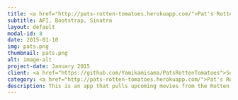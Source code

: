 ```yaml
---
title: <a href="http://pats-rotten-tomatoes.herokuapp.com/">Pat's Rotten Tomatoes</a>
subtitle: API, Bootstrap, Sinatra
layout: default
modal-id: 8
date: 2015-01-10
img: pats.png
thumbnail: pats.png
alt: image-alt
project-date: January 2015
client: <a href="https://github.com/Yamikamisama/PatsRottenTomatoes">Source</a>
category: <a href="http://pats-rotten-tomatoes.herokuapp.com/">Pat's Rotten Tomatoes^</a>
description: This is an app that pulls upcoming movies from the Rotten Tomatoes Website using the Rotten Tomatoes API and allows you to sort and favorite them in various ways. The app is great for anybody who wants a quick list movies comming out soon!
---
```

